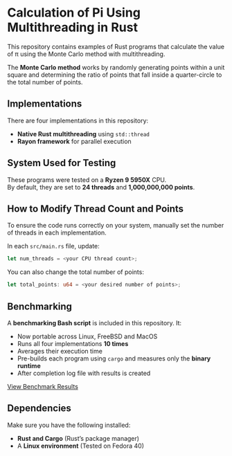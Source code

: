 # **Calculation of Pi Using Multithreading in Rust**  

This repository contains examples of Rust programs that calculate the value of π using the Monte Carlo method with multithreading.  

The **Monte Carlo method** works by randomly generating points within a unit square and determining the ratio of points that fall inside a quarter-circle to the total number of points.  

## **Implementations**
There are four implementations in this repository:
- **Native Rust multithreading** using `std::thread`
- **Rayon framework** for parallel execution  

## **System Used for Testing**
These programs were tested on a **Ryzen 9 5950X** CPU.  
By default, they are set to **24 threads** and **1,000,000,000 points**.  

## **How to Modify Thread Count and Points**
To ensure the code runs correctly on your system, manually set the number of threads in each implementation.  

In each `src/main.rs` file, update:

```rust
let num_threads = <your CPU thread count>;
```

You can also change the total number of points:

```rust
let total_points: u64 = <your desired number of points>;
```

## **Benchmarking**
A **benchmarking Bash script** is included in this repository. It:  
- Now portable across Linux, FreeBSD and MacOS
- Runs all four implementations **10 times**  
- Averages their execution time  
- Pre-builds each program using `cargo` and measures only the **binary runtime**
- After completion log file with results is created

[View Benchmark Results](https://raw.githubusercontent.com/Peter-L-SVK/Pi_multithread/refs/heads/main/benchmark_results.log)

## **Dependencies**
Make sure you have the following installed:  
- **Rust and Cargo** (Rust’s package manager)  
- A **Linux environment** (Tested on Fedora 40)  
